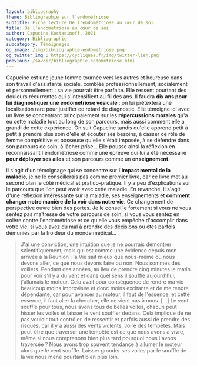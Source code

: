 ```yaml
---
layout: bibliography
theme: Bibliographie sur l'endométriose
subtitle: Fiche lecture De l'endométriose au cœur de soi.
title: De l'endométriose au cœur de soi
author: Capucine Kostadinoff, 2021
category: Bibliographie
subcategory: Témoignages
og_image: /img/bibliographie-endometriose.png
og_twitter_img : https://cycliques.fr/img/twitter-lien.png
previous: /savoir/bibliographie-endometriose.html
---
```

Capucine est une jeune femme tournée vers les autres et heureuse dans son travail d'assistante sociale, comblée professionnellement, socialement et personnellement : sa vie pourrait être parfaite. Elle ressent pourtant des douleurs récurrentes qui s'intensifient au fil des ans. Il faudra **dix ans pour lui diagnostiquer une endométriose vésicale** : on lui prétextera une localisation rare pour justifier ce retard de diagnostic. Elle témoigne ici avec un livre se concentrant principalement sur les **répercussions morales** qu'a eu cette maladie tout au long de son parcours, mais aussi comment elle a grandi de cette expérience. On suit Capucine tandis qu'elle apprend petit à petit à prendre plus soin d'elle et écouter ses besoins, à casser ce rôle de femme compétitive et bosseuse qu'elle s'était imposée, à se défendre dans son parcours de soin, à lâcher prise… Elle pousse ainsi la réflexion en reconnaissant l'endométriose comme une épreuve qui lui a été nécessaire **pour déployer ses ailes** et son parcours comme un **enseignement**.

Il s'agit d'un témoignage qui se concentre sur **l'impact mental de la maladie**, je ne le conseillerais pas comme premier livre, car ce livre met au second plan le côté médical et pratico-pratique. Il y a peu d'explications sur le parcours que l'on peut avoir avec cette maladie. En revanche, il s'agit d'une réflexion intéressante sur la maladie, ses enseignements et **comment changer notre manière de la voir dans notre vie**. Ce changement de perspective ouvre bien des portes. Je le conseille fortement si vous ne vous sentez pas maîtresse de votre parcours de soin, si vous vous sentez en colère contre l'endométriose et ce qu'elle vous empêche d'accomplir dans votre vie, si vous avez du mal à prendre des décisions ou êtes parfois démunies par la froideur du monde médical…

>J'ai une conviction, une intuition que je ne pourrais démontrer scientifiquement, mais qui est comme une évidence depuis mon arrivée à la Réunion : la Vie sait mieux que nous-même où nous devons aller, ce que nous devons faire ou non. Nous sommes des voiliers. Pendant des années, au lieu de prendre cinq minutes le matin pour voir s'il y a du vent et dans quel sens il souffle aujourd'hui, j'allumais le moteur. Cela avait pour conséquence de rendre ma vie beaucoup moins improvisée et donc moins excitante et de me rendre dépendante, car pour avancer au moteur, il faut de l'essence, et cette essence, il faut aller la chercher, elle ne vient pas à nous. […] Le vent souffle pour tous, nous avons tous de belles voiles, chacun peut hisser les voiles et laisser le vent souffler dedans. Cela implique de ne pas vouloir tout contrôler, de ressentir et parfois aussi de prendre des risques, car il y a aussi des vents violents, voire des tempêtes. Mais peut-être que traverser une tempête est ce que nous avons à vivre, même si nous comprenons bien plus tard pourquoi nous l'avons traversée ? Nous avons trop souvent tendance à allumer le moteur alors que le vent souffle. Laisser gronder ses voiles par le souffle de la vie nous mène pourtant bien plus loin.